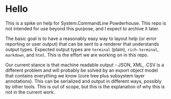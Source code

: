 # Hello

This is a spike on help for System.CommandLine Powderhouse. This repo is not intended for use beyond this purpose, and I expect to archive it later. 

The basic goal is to have a reasonably easy way to layout help (or error reporting or user output) that can be sent to a renderer that understands output types. Expected output types are `terminal` (plain), `rich-terminal`, `markdown`, and `html`. This is the effort we are working on in this repo.

Our current stance is that machine readable output - JSON, XML, .CSV is a different problem and will probably be solved by an export object model that contains everything we know (core tree plus subsystem layer annotations). This can be serialized and output in different ways, possibly by other tools. This is out of scope, but this is the explanation of why this is not in the current work.